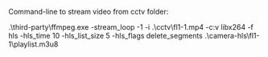 ﻿Command-line to stream video from cctv folder:

.\third-party\ffmpeg.exe -stream_loop -1 -i .\cctv\fl1-1.mp4 -c:v libx264 -f hls -hls_time 10 -hls_list_size 5 -hls_flags delete_segments .\camera-hls\fl1-1\playlist.m3u8